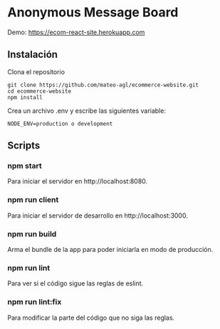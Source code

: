 # Anonymous Message Board
Demo: https://ecom-react-site.herokuapp.com

## Instalación

Clona el repositorio
```
git clone https://github.com/mateo-agl/ecommerce-website.git
cd ecommerce-website
npm install
```
Crea un archivo .env y escribe las siguientes variable:
```
NODE_ENV=production o development
```

## Scripts

### npm start
Para iniciar el servidor en http://localhost:8080.

### npm run client
Para iniciar el servidor de desarrollo en http://localhost:3000.

### npm run build
Arma el bundle de la app para poder iniciarla en modo de producción.

### npm run lint
Para ver si el código sigue las reglas de eslint.

### npm run lint:fix
Para modificar la parte del código que no siga las reglas.
